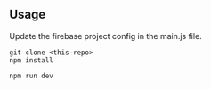 ## Usage

Update the firebase project config in the main.js file.

```
git clone <this-repo>
npm install

npm run dev
```
